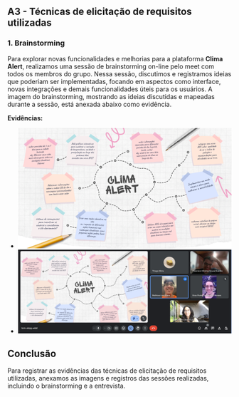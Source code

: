 ## A3 - Técnicas de elicitação de requisitos utilizadas

### 1. Brainstorming
Para explorar novas funcionalidades e melhorias para a plataforma **Clima Alert**, realizamos uma sessão de brainstorming on-line pelo meet com todos os membros do grupo. Nessa sessão, discutimos e registramos ideias que poderiam ser implementadas, focando em aspectos como interface, novas integrações e demais funcionalidades úteis para os usuários. A imagem do brainstorming, mostrando as ideias discutidas e mapeadas durante a sessão, está anexada abaixo como evidência.

**Evidências:**
- ![Imagem do Brainstorming](evidences/brainstorming.png)
- ![Imagem da reunião](evidences/reuniao_meet.png)



## Conclusão
Para registrar as evidências das técnicas de elicitação de requisitos utilizadas, anexamos as imagens e registros das sessões realizadas, incluindo o brainstorming e a entrevista.
